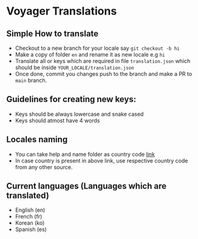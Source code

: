 # Voyager Translations

## Simple How to translate

- Checkout to a new branch for your locale say `git checkout -b hi`
- Make a copy of folder `en` and rename it as new locale e.g `hi`
- Translate all or keys which are required in file `translation.json` which should be inside `YOUR_LOCALE/translation.json`
- Once done, commit you changes push to the branch and make a PR to `main` branch.

## Guidelines for creating new keys:
- Keys should be always lowercase and snake cased
- Keys should atmost have 4 words

## Locales naming

- You can take help and name folder as country code [link](https://www.w3.org/International/O-charset-lang.html)
- In case country is present in above link, use respective country code from any other source.

## Current languages (Languages which are translated)

- English (en)
- French (fr)
- Korean (ko)
- Spanish (es)
